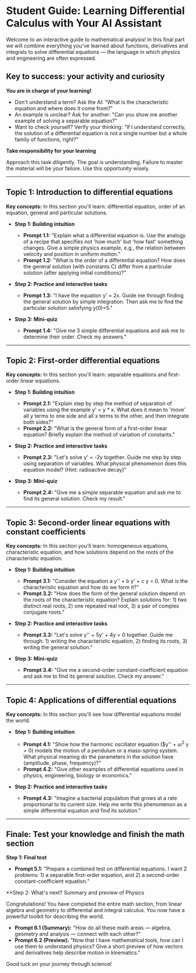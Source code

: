 # Student Guide: Learning Differential Calculus with Your AI Assistant

Welcome to an interactive guide to mathematical analysis! In this final part we will combine everything you've learned about functions, derivatives and integrals to solve differential equations — the language in which physics and engineering are often expressed.

## Key to success: your activity and curiosity

**You are in charge of your learning!**

* Don't understand a term? Ask the AI: "What is the characteristic equation and where does it come from?"
* An example is unclear? Ask for another: "Can you show me another example of solving a separable equation?"
* Want to check yourself? Verify your thinking: "If I understand correctly, the solution of a differential equation is not a single number but a whole family of functions, right?"

**Take responsibility for your learning**

Approach this task diligently. The goal is understanding. Failure to master the material will be your failure. Use this opportunity wisely.

---

## Topic 1: Introduction to differential equations

**Key concepts:** In this section you'll learn: differential equation, order of an equation, general and particular solutions.

* **Step 1: Building intuition**
    * **Prompt 1.1:** "Explain what a differential equation is. Use the analogy of a recipe that specifies not 'how much' but 'how fast' something changes. Give a simple physics example, e.g., the relation between velocity and position in uniform motion."
    * **Prompt 1.2:** "What is the order of a differential equation? How does the general solution (with constants C) differ from a particular solution (after applying initial conditions)?"

* **Step 2: Practice and interactive tasks**
    * **Prompt 1.3:** "I have the equation y' = 2x. Guide me through finding the general solution by simple integration. Then ask me to find the particular solution satisfying y(0)=5."

* **Step 3: Mini-quiz**
    * **Prompt 1.4:** "Give me 3 simple differential equations and ask me to determine their order. Check my answers."

---

## Topic 2: First-order differential equations

**Key concepts:** In this section you'll learn: separable equations and first-order linear equations.

* **Step 1: Building intuition**
    * **Prompt 2.1:** "Explain step by step the method of separation of variables using the example y' = y * x. What does it mean to 'move' all y terms to one side and all x terms to the other, and then integrate both sides?"
    * **Prompt 2.2:** "What is the general form of a first-order linear equation? Briefly explain the method of variation of constants."

* **Step 2: Practice and interactive tasks**
    * **Prompt 2.3:** "Let's solve y' = -2y together. Guide me step by step using separation of variables. What physical phenomenon does this equation model? (Hint: radioactive decay)"

* **Step 3: Mini-quiz**
    * **Prompt 2.4:** "Give me a simple separable equation and ask me to find its general solution. Check my result."

---

## Topic 3: Second-order linear equations with constant coefficients

**Key concepts:** In this section you'll learn: homogeneous equations, characteristic equation, and how solutions depend on the roots of the characteristic equation.

* **Step 1: Building intuition**
    * **Prompt 3.1:** "Consider the equation a y'' + b y' + c y = 0. What is the characteristic equation and how do we form it?"
    * **Prompt 3.2:** "How does the form of the general solution depend on the roots of the characteristic equation? Explain solutions for: 1) two distinct real roots, 2) one repeated real root, 3) a pair of complex conjugate roots."

* **Step 2: Practice and interactive tasks**
    * **Prompt 3.3:** "Let's solve y'' + 5y' + 4y = 0 together. Guide me through: 1) writing the characteristic equation, 2) finding its roots, 3) writing the general solution."

* **Step 3: Mini-quiz**
    * **Prompt 3.4:** "Give me a second-order constant-coefficient equation and ask me to find its general solution. Check my answer."

---

## Topic 4: Applications of differential equations

**Key concepts:** In this section you'll see how differential equations model the world.

* **Step 1: Building intuition**
    * **Prompt 4.1:** "Show how the harmonic oscillator equation ($y'' + $\omega^2$ y = 0) models the motion of a pendulum or a mass-spring system. What physical meaning do the parameters in the solution have (amplitude, phase, frequency)?"
    * **Prompt 4.2:** "Give other examples of differential equations used in physics, engineering, biology or economics."

* **Step 2: Practice and interactive tasks**
    * **Prompt 4.3:** "Imagine a bacterial population that grows at a rate proportional to its current size. Help me write this phenomenon as a simple differential equation and find its solution."

---

## Finale: Test your knowledge and finish the math section

**Step 1: Final test**

* **Prompt 5.1:** "Prepare a combined test on differential equations. I want 2 problems: 1) a separable first-order equation, and 2) a second-order constant-coefficient equation."

**Step 2: What's next? Summary and preview of Physics

Congratulations! You have completed the entire math section, from linear algebra and geometry to differential and integral calculus. You now have a powerful toolkit for describing the world.

* **Prompt 6.1 (Summary):** "How do all these math areas — algebra, geometry and analysis — connect with each other?"
* **Prompt 6.2 (Preview):** "Now that I have mathematical tools, how can I use them to understand physics? Give a short preview of how vectors and derivatives help describe motion in kinematics."

Good luck on your journey through science!
